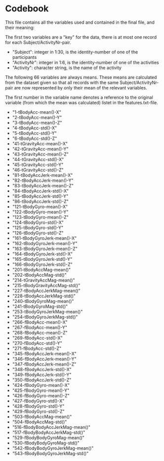 Codebook
===========================

This file contains all the variables used and contained in the final file,
and their meaning:

The first two variables are a "key" for the data, there is at most one 
record for each Subject/ActivityNr-pair.

* "Subject": integer in 1:30, is the identity-number of one of the participants       
* "ActivityNr": integer in 1:6, is the identity-number of one of the activities  
* "Activity": character string, is the name of the activity  

The following 66 variables are always means. These means are calculated from
the dataset given so that all records with the same Subject/ActivityNr-pair are now represented by only their mean of the relevant variables.

The first number in the variable name denotes a reference to the original variable (from which the mean was calculated) listet in the features.txt-file. 

* "1-tBodyAcc-mean()-X"
* "2-tBodyAcc-mean()-Y"
* "3-tBodyAcc-mean()-Z"
* "4-tBodyAcc-std()-X"
* "5-tBodyAcc-std()-Y"
* "6-tBodyAcc-std()-Z"
* "41-tGravityAcc-mean()-X"
* "42-tGravityAcc-mean()-Y"
* "43-tGravityAcc-mean()-Z"
* "44-tGravityAcc-std()-X"
* "45-tGravityAcc-std()-Y"
* "46-tGravityAcc-std()-Z"
* "81-tBodyAccJerk-mean()-X"
* "82-tBodyAccJerk-mean()-Y"
* "83-tBodyAccJerk-mean()-Z"
* "84-tBodyAccJerk-std()-X"
* "85-tBodyAccJerk-std()-Y"
* "86-tBodyAccJerk-std()-Z"
* "121-tBodyGyro-mean()-X"
* "122-tBodyGyro-mean()-Y"
* "123-tBodyGyro-mean()-Z"
* "124-tBodyGyro-std()-X"
* "125-tBodyGyro-std()-Y"
* "126-tBodyGyro-std()-Z"
* "161-tBodyGyroJerk-mean()-X"
* "162-tBodyGyroJerk-mean()-Y"
* "163-tBodyGyroJerk-mean()-Z"
* "164-tBodyGyroJerk-std()-X"
* "165-tBodyGyroJerk-std()-Y"
* "166-tBodyGyroJerk-std()-Z"
* "201-tBodyAccMag-mean()"
* "202-tBodyAccMag-std()"
* "214-tGravityAccMag-mean()"
* "215-tBodyGravityAccMag-std()"
* "227-tBodyAccJerkMag-mean()"
* "228-tBodyAccJerkMag-std()"
* "240-tBodyGyroMag-mean()"
* "241-tBodyGyroMag-std()"
* "253-tBodyGyroJerkMag-mean()"
* "254-tBodyGyroJerkMag-std()"
* "266-fBodyAcc-mean()-X"
* "267-fBodyAcc-mean()-Y"
* "268-fBodyAcc-mean()-Z"
* "269-fBodyAcc-std()-X"
* "270-fBodyAcc-std()-Y"
* "271-fBodyAcc-std()-Z"
* "345-fBodyAccJerk-mean()-X"
* "346-fBodyAccJerk-mean()-Y"
* "347-fBodyAccJerk-mean()-Z"
* "348-fBodyAccJerk-std()-X"
* "349-fBodyAccJerk-std()-Y"
* "350-fBodyAccJerk-std()-Z"
* "424-fBodyGyro-mean()-X"
* "425-fBodyGyro-mean()-Y"
* "426-fBodyGyro-mean()-Z"
* "427-fBodyGyro-std()-X"
* "428-fBodyGyro-std()-Y"
* "429-fBodyGyro-std()-Z"
* "503-fBodyAccMag-mean()"
* "504-fBodyAccMag-std()"
* "516-fBodyBodyAccJerkMag-mean()"
* "517-fBodyBodyAccJerkMag-std()"
* "529-fBodyBodyGyroMag-mean()"
* "530-fBodyBodyGyroMag-std()"
* "542-fBodyBodyGyroJerkMag-mean()"
* "543-fBodyBodyGyroJerkMag-std()"

